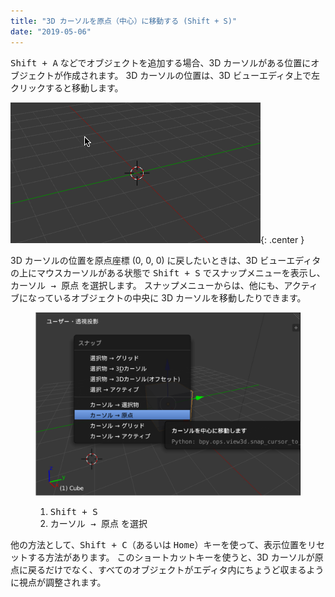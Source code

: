 ```yaml
---
title: "3D カーソルを原点（中心）に移動する (Shift + S)"
date: "2019-05-06"
---
```


<kbd>Shift + A</kbd> などでオブジェクトを追加する場合、3D カーソルがある位置にオブジェクトが作成されます。
3D カーソルの位置は、3D ビューエディタ上で左クリックすると移動します。

![snap-cursor-to-center-001.gif](./snap-cursor-to-center-001.gif){: .center }

3D カーソルの位置を原点座標 (0, 0, 0) に戻したいときは、3D ビューエディタの上にマウスカーソルがある状態で <kbd>Shift + S</kbd> でスナップメニューを表示し、<samp>カーソル → 原点</samp> を選択します。
スナップメニューからは、他にも、アクティブになっているオブジェクトの中央に 3D カーソルを移動したりできます。

<figure>
  <img src="snap-cursor-to-center-002.png" />
  <figcaption>
    <ol>
      <li><kbd>Shift + S</kbd></li>
      <li><kbd><samp>カーソル → 原点</samp></kbd> を選択</li>
    </ol>
  </figcaption>
</figure>

他の方法として、<kbd>Shift + C</kbd>（あるいは <kbd>Home</kbd>）キーを使って、表示位置をリセットする方法があります。
このショートカットキーを使うと、3D カーソルが原点に戻るだけでなく、すべてのオブジェクトがエディタ内にちょうど収まるように視点が調整されます。

